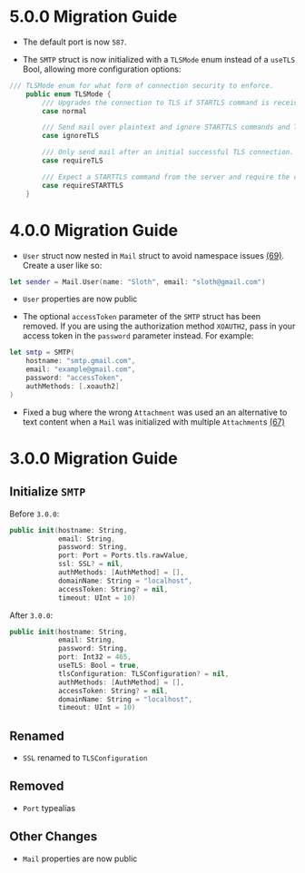 # 5.0.0 Migration Guide

- The default port is now `587`.

- The `SMTP` struct is now initialized with a `TLSMode` enum instead of a `useTLS` Bool, allowing more configuration options:

```swift
/// TLSMode enum for what form of connection security to enforce.
    public enum TLSMode {
        /// Upgrades the connection to TLS if STARTLS command is received, else sends mail without security.
        case normal

        /// Send mail over plaintext and ignore STARTTLS commands and TLS options. Could throw an error if server requires TLS.
        case ignoreTLS

        /// Only send mail after an initial successful TLS connection. Connection will fail if a TLS connection cannot be established. The default port, 587, will likely need to be adjusted depending on your server.
        case requireTLS

        /// Expect a STARTTLS command from the server and require the connection is upgraded to TLS. Will throw if the server does not issue a STARTTLS command.
        case requireSTARTTLS
    }
```

# 4.0.0 Migration Guide

- `User` struct now nested in `Mail` struct to avoid namespace issues [(69)](https://github.com/Kitura-Next/Swift-SMTP/pull/69). Create a user like so:

```swift
let sender = Mail.User(name: "Sloth", email: "sloth@gmail.com")
```

- `User` properties are now public

- The optional `accessToken` parameter of the `SMTP` struct has been removed. If you are using the authorization method `XOAUTH2`, pass in your access token in the `password` parameter instead. For example:

```swift
let smtp = SMTP(
    hostname: "smtp.gmail.com",
    email: "example@gmail.com",
    password: "accessToken",
    authMethods: [.xoauth2]
)
```

- Fixed a bug where the wrong `Attachment` was used an an alternative to text content when a `Mail` was initialized with multiple `Attachment`s [(67)](https://github.com/Kitura-Next/Swift-SMTP/pull/67)

# 3.0.0 Migration Guide

## Initialize `SMTP`

Before `3.0.0`:

```swift
public init(hostname: String,
            email: String,
            password: String,
            port: Port = Ports.tls.rawValue,
            ssl: SSL? = nil,
            authMethods: [AuthMethod] = [],
            domainName: String = "localhost",
            accessToken: String? = nil,
            timeout: UInt = 10)
```

After `3.0.0`:

```swift
public init(hostname: String,
            email: String,
            password: String,
            port: Int32 = 465,
            useTLS: Bool = true,
            tlsConfiguration: TLSConfiguration? = nil,
            authMethods: [AuthMethod] = [],
            accessToken: String? = nil,
            domainName: String = "localhost",
            timeout: UInt = 10)
```

## Renamed

- `SSL` renamed to `TLSConfiguration`

## Removed

- `Port` typealias

## Other Changes

- `Mail` properties are now public
